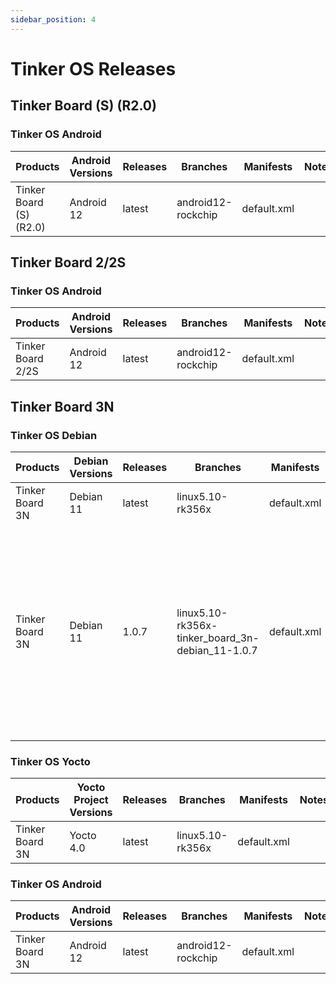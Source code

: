 ```yaml
---
sidebar_position: 4
---
```


# Tinker OS Releases
## Tinker Board (S) (R2.0)
### Tinker OS Android
|Products|Android Versions|Releases|Branches|Manifests|Notes|
|-|-|-|-|-|-|
|Tinker Board (S) (R2.0)|Android 12|latest|android12-rockchip|default.xml|

## Tinker Board 2/2S
### Tinker OS Android
|Products|Android Versions|Releases|Branches|Manifests|Notes|
|-|-|-|-|-|-|
|Tinker Board 2/2S|Android 12|latest|android12-rockchip|default.xml|

## Tinker Board 3N
### Tinker OS Debian
|Products|Debian Versions|Releases|Branches|Manifests|Notes|
|-|-|-|-|-|-|
|Tinker Board 3N|Debian 11|latest|linux5.10-rk356x|default.xml|
|Tinker Board 3N|Debian 11|1.0.7|linux5.10-rk356x-tinker_board_3n-debian_11-1.0.7|default.xml|Since there are some fixes needed for building, please use the default manifest for this branch to download the code for this release.|

### Tinker OS Yocto
|Products|Yocto Project Versions|Releases|Branches|Manifests|Notes|
|-|-|-|-|-|-|
|Tinker Board 3N|Yocto 4.0|latest|linux5.10-rk356x|default.xml|

### Tinker OS Android
|Products|Android Versions|Releases|Branches|Manifests|Notes|
|-|-|-|-|-|-|
|Tinker Board 3N|Android 12|latest|android12-rockchip|default.xml|